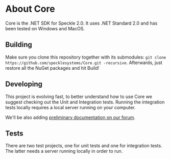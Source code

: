 # About Core

Core is the .NET SDK for Speckle 2.0. It uses .NET Standard 2.0 and has been tested on Windows and MacOS.

## Building

Make sure you clone this repository together with its submodules: `git clone https://github.com/specklesystems/Core.git -recursive`.
Afterwards, just restore all the NuGet packages and hit Build!

## Developing

This project is evolving fast, to better understand how to use Core we suggest checking out the Unit and Integration tests. Running the integration tests locally requires a local server running on your computer.

We'll be also adding [preliminary documentation on our forum](https://discourse.speckle.works/c/speckle-insider/10).

## Tests

There are two test projects, one for unit tests and one for integration tests. The latter needs a server running locally in order to run.
